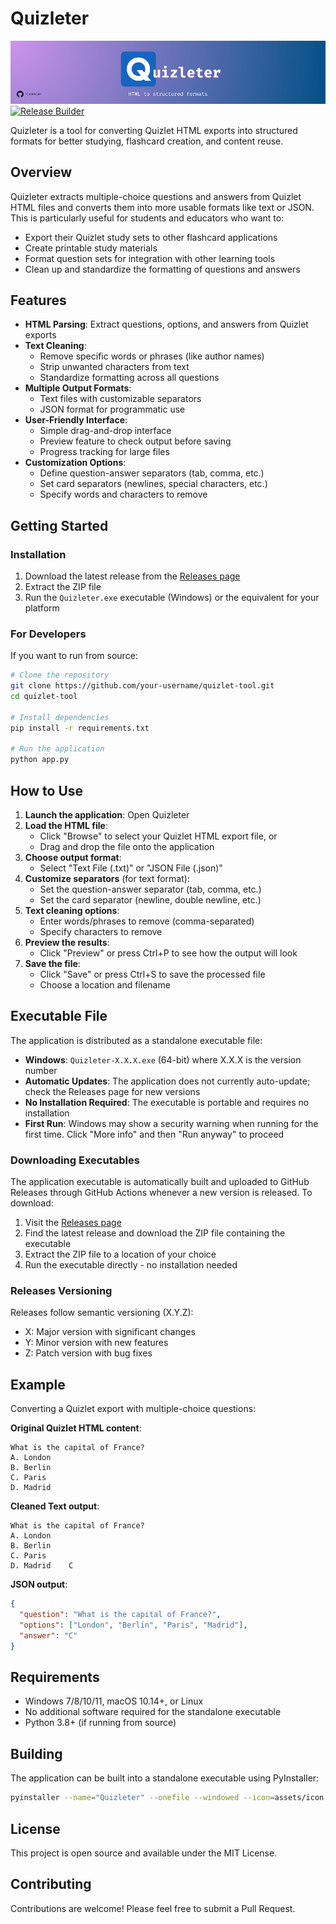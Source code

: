 # Quizleter

![Quizleter Banner](assets/banner.png) [![Release Builder](https://github.com/lunovian/quizleter/actions/workflows/manual-release.yml/badge.svg)](https://github.com/lunovian/quizleter/actions/workflows/manual-release.yml)

Quizleter is a tool for converting Quizlet HTML exports into structured formats for better studying, flashcard creation, and content reuse.

## Overview

Quizleter extracts multiple-choice questions and answers from Quizlet HTML files and converts them into more usable formats like text or JSON. This is particularly useful for students and educators who want to:

- Export their Quizlet study sets to other flashcard applications
- Create printable study materials
- Format question sets for integration with other learning tools
- Clean up and standardize the formatting of questions and answers

## Features

- **HTML Parsing**: Extract questions, options, and answers from Quizlet exports
- **Text Cleaning**:
  - Remove specific words or phrases (like author names)
  - Strip unwanted characters from text
  - Standardize formatting across all questions
- **Multiple Output Formats**:
  - Text files with customizable separators
  - JSON format for programmatic use
- **User-Friendly Interface**:
  - Simple drag-and-drop interface
  - Preview feature to check output before saving
  - Progress tracking for large files
- **Customization Options**:
  - Define question-answer separators (tab, comma, etc.)
  - Set card separators (newlines, special characters, etc.)
  - Specify words and characters to remove

## Getting Started

### Installation

1. Download the latest release from the [Releases page](https://github.com/your-username/quizlet-tool/releases)
2. Extract the ZIP file
3. Run the `Quizleter.exe` executable (Windows) or the equivalent for your platform

### For Developers

If you want to run from source:

```bash
# Clone the repository
git clone https://github.com/your-username/quizlet-tool.git
cd quizlet-tool

# Install dependencies
pip install -r requirements.txt

# Run the application
python app.py
```

## How to Use

1. **Launch the application**: Open Quizleter
2. **Load the HTML file**:
   - Click "Browse" to select your Quizlet HTML export file, or
   - Drag and drop the file onto the application
3. **Choose output format**:
   - Select "Text File (.txt)" or "JSON File (.json)"
4. **Customize separators** (for text format):
   - Set the question-answer separator (tab, comma, etc.)
   - Set the card separator (newline, double newline, etc.)
5. **Text cleaning options**:
   - Enter words/phrases to remove (comma-separated)
   - Specify characters to remove
6. **Preview the results**:
   - Click "Preview" or press Ctrl+P to see how the output will look
7. **Save the file**:
   - Click "Save" or press Ctrl+S to save the processed file
   - Choose a location and filename

## Executable File

The application is distributed as a standalone executable file:

- **Windows**: `Quizleter-X.X.X.exe` (64-bit) where X.X.X is the version number
- **Automatic Updates**: The application does not currently auto-update; check the Releases page for new versions
- **No Installation Required**: The executable is portable and requires no installation
- **First Run**: Windows may show a security warning when running for the first time. Click "More info" and then "Run anyway" to proceed

### Downloading Executables

The application executable is automatically built and uploaded to GitHub Releases through GitHub Actions whenever a new version is released. To download:

1. Visit the [Releases page](https://github.com/your-username/quizlet-tool/releases)
2. Find the latest release and download the ZIP file containing the executable
3. Extract the ZIP file to a location of your choice
4. Run the executable directly - no installation needed

### Releases Versioning

Releases follow semantic versioning (X.Y.Z):

- X: Major version with significant changes
- Y: Minor version with new features
- Z: Patch version with bug fixes

## Example

Converting a Quizlet export with multiple-choice questions:

**Original Quizlet HTML content**:

```text
What is the capital of France?
A. London
B. Berlin
C. Paris
D. Madrid
```

**Cleaned Text output**:

```text
What is the capital of France?
A. London
B. Berlin
C. Paris
D. Madrid    C
```

**JSON output**:

```json
{
  "question": "What is the capital of France?",
  "options": ["London", "Berlin", "Paris", "Madrid"],
  "answer": "C"
}
```

## Requirements

- Windows 7/8/10/11, macOS 10.14+, or Linux
- No additional software required for the standalone executable
- Python 3.8+ (if running from source)

## Building

The application can be built into a standalone executable using PyInstaller:

```bash
pyinstaller --name="Quizleter" --onefile --windowed --icon=assets/icon.ico app.py
```

## License

This project is open source and available under the MIT License.

## Contributing

Contributions are welcome! Please feel free to submit a Pull Request.
